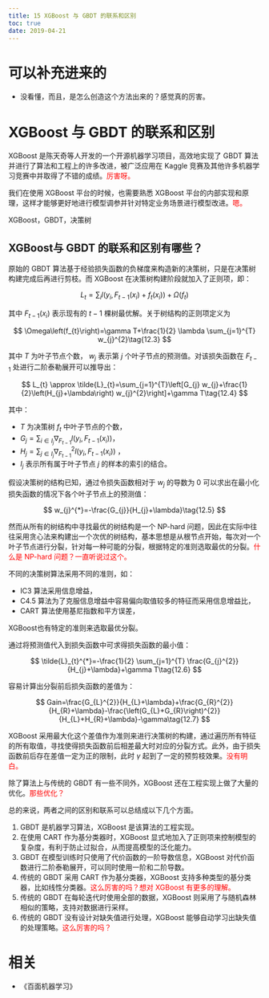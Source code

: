 ```yaml
---
title: 15 XGBoost 与 GBDT 的联系和区别
toc: true
date: 2019-04-21
---
```

# 可以补充进来的

- 没看懂，而且，是怎么创造这个方法出来的？感觉真的厉害。


# XGBoost 与 GBDT 的联系和区别


XGBoost 是陈天奇等人开发的一个开源机器学习项目，高效地实现了 GBDT 算法并进行了算法和工程上的许多改进，被广泛应用在 Kaggle 竞赛及其他许多机器学习竞赛中并取得了不错的成绩。<span style="color:red;">厉害呀。</span>

我们在使用 XGBoost 平台的时候，也需要熟悉 XGBoost 平台的内部实现和原理，这样才能够更好地进行模型调参并针对特定业务场景进行模型改进。<span style="color:red;">嗯。</span>

XGBoost，GBDT，决策树

## XGBoost与 GBDT 的联系和区别有哪些？

原始的 GBDT 算法基于经验损失函数的负梯度来构造新的决策树，只是在决策树构建完成后再进行剪枝。而 XGBoost 在决策树构建阶段就加入了正则项，即：


$$
L_{t}=\sum_{i} l\left(y_{i}, F_{t-1}\left(x_{i}\right)+f_{t}\left(x_{i}\right)\right)+\Omega\left(f_{t}\right)\tag{12.2}
$$

其中 $F_{t-1}(x_i)$ 表示现有的 $t−1$ 棵树最优解。关于树结构的正则项定义为


$$
\Omega\left(f_{t}\right)=\gamma T+\frac{1}{2} \lambda \sum_{j=1}^{T} w_{j}^{2}\tag{12.3}
$$


其中 $T$ 为叶子节点个数， $w_j$ 表示第 $j$ 个叶子节点的预测值。对该损失函数在 $F_{t−1}$ 处进行二阶泰勒展开可以推导出：

$$
L_{t} \approx \tilde{L}_{t}=\sum_{j=1}^{T}\left[G_{j} w_{j}+\frac{1}{2}\left(H_{j}+\lambda\right) w_{j}^{2}\right]+\gamma T\tag{12.4}
$$

其中：

- $T$ 为决策树 $f_t$ 中叶子节点的个数，
- $G_{j}=\sum_{i \in I_{j}} \nabla_{F_{t-1}} l\left(y_{i}, F_{t-1}\left(x_{i}\right)\right)$，
- $H_{j}=\sum_{j \in I_{j}} \nabla_{F_{t-1}}^{2} l\left(y_{i}, F_{t-1}\left(x_{i}\right)\right)$ ，
- $I_j$ 表示所有属于叶子节点 $j$ 的样本的索引的结合。


假设决策树的结构已知，通过令损失函数相对于 $w_j$ 的导数为 $0$ 可以求出在最小化损失函数的情况下各个叶子节点上的预测值：

$$
w_{j}^{*}=-\frac{G_{j}}{H_{j}+\lambda}\tag{12.5}
$$

然而从所有的树结构中寻找最优的树结构是一个 NP-hard 问题，因此在实际中往往采用贪心法来构建出一个次优的树结构，基本思想是从根节点开始，每次对一个叶子节点进行分裂，针对每一种可能的分裂，根据特定的准则选取最优的分裂。<span style="color:red;">什么是 NP-hard 问题？一直听说过这个。</span>

不同的决策树算法采用不同的准则，如：

- IC3 算法采用信息增益，
- C4.5 算法为了克服信息增益中容易偏向取值较多的特征而采用信息增益比，
- CART 算法使用基尼指数和平方误差，

XGBoost也有特定的准则来选取最优分裂。

通过将预测值代入到损失函数中可求得损失函数的最小值：

$$
\tilde{L}_{t}^{*}=-\frac{1}{2} \sum_{j=1}^{T} \frac{G_{j}^{2}}{H_{j}+\lambda}+\gamma T\tag{12.6}
$$


容易计算出分裂前后损失函数的差值为：

$$
Gain=\frac{G_{L}^{2}}{H_{L}+\lambda}+\frac{G_{R}^{2}}{H_{R}+\lambda}-\frac{\left(G_{L}+G_{R}\right)^{2}}{H_{L}+H_{R}+\lambda}-\gamma\tag{12.7}
$$

XGBoost 采用最大化这个差值作为准则来进行决策树的构建，通过遍历所有特征的所有取值，寻找使得损失函数前后相差最大时对应的分裂方式。此外，由于损失函数前后存在差值一定为正的限制，此时 $\gamma$ 起到了一定的预剪枝效果。<span style="color:red;">没有明白。</span>


除了算法上与传统的 GBDT 有一些不同外，XGBoost 还在工程实现上做了大量的优化。<span style="color:red;">那些优化？</span>

总的来说，两者之间的区别和联系可以总结成以下几个方面。

1. GBDT 是机器学习算法，XGBoost 是该算法的工程实现。
2. 在使用 CART 作为基分类器时，XGBoost 显式地加入了正则项来控制模型的复杂度，有利于防止过拟合，从而提高模型的泛化能力。
3. GBDT 在模型训练时只使用了代价函数的一阶导数信息，XGBoost 对代价函数进行二阶泰勒展开，可以同时使用一阶和二阶导数。
4. 传统的 GBDT 采用 CART 作为基分类器，XGBoost 支持多种类型的基分类器，比如线性分类器。<span style="color:red;">这么厉害的吗？想对 XGBoost 有更多的理解。</span>
5. 传统的 GBDT 在每轮迭代时使用全部的数据，XGBoost 则采用了与随机森林相似的策略，支持对数据进行采样。
6. 传统的 GBDT 没有设计对缺失值进行处理，XGBoost 能够自动学习出缺失值的处理策略。<span style="color:red;">这么厉害的吗？</span>






# 相关

- 《百面机器学习》
